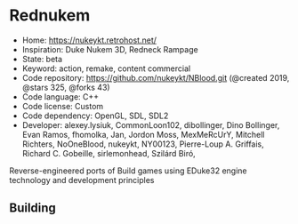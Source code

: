 # Rednukem

- Home: https://nukeykt.retrohost.net/
- Inspiration: Duke Nukem 3D, Redneck Rampage
- State: beta
- Keyword: action, remake, content commercial
- Code repository: https://github.com/nukeykt/NBlood.git (@created 2019, @stars 325, @forks 43)
- Code language: C++
- Code license: Custom
- Code dependency: OpenGL, SDL, SDL2
- Developer: alexey.lysiuk, CommonLoon102, dibollinger, Dino Bollinger, Evan Ramos, fhomolka, Jan, Jordon Moss, MexMeRcUrY, Mitchell Richters, NoOneBlood, nukeykt, NY00123, Pierre-Loup A. Griffais, Richard C. Gobeille, sirlemonhead, Szilárd Biró, ‮

Reverse-engineered ports of Build games using EDuke32 engine technology and development principles

## Building

